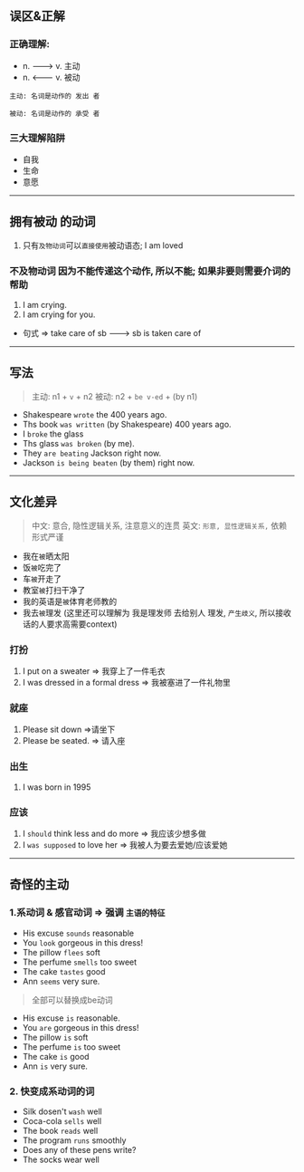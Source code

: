 ## 误区&正解

### 正确理解:

- n.  ---> v. 主动
- n. <--- v. 被动

`主动: 名词是动作的 发出 者`

`被动: 名词是动作的 承受 者`

### 三大理解陷阱
- 自我
- 生命
- 意愿

---

## 拥有被动 的动词

1. 只有`及物动词`可以`直接使用`被动语态; I am loved


### 不及物动词 因为不能传递这个动作, 所以不能;  如果非要则需要介词的帮助

1. I am crying.
2. I am crying for you.

-  句式 => take care of sb ---> sb is taken care of 

----
## 写法

> 主动: n1 + `v` + n2
> 被动: n2 + `be v-ed` + (by n1) 

- Shakespeare `wrote` the 400 years ago.
- Ths book `was written` (by Shakespeare) 400 years ago.
- I `broke` the glass
- Ths glass `was broken` (by me).
- They `are beating` Jackson right now.
- Jackson `is being beaten` (by them) right now.


---
## 文化差异

> 中文: 意合, 隐性逻辑关系, 注意意义的连贯
> 英文: `形意, 显性逻辑关系,` 依赖形式严谨


- 我在`被`晒太阳
- 饭`被`吃完了
- 车`被`开走了
- 教室`被`打扫干净了
- 我的英语是`被`体育老师教的
- 我去`被`理发  (这里还可以理解为 我是理发师 去给别人 理发, `产生歧义`, 所以接收话的人要求高需要context)

### 打扮
1. I put on a sweater => 我穿上了一件毛衣
2. I was dressed in a formal dress => 我被塞进了一件礼物里

### 就座
1. Please sit down =>请坐下
2. Please be seated. => 请入座

### 出生
1. I was born in 1995

### 应该
1. I `should` think less and do more => 我应该少想多做
2. I `was supposed` to love her => 我被人为要去爱她/应该爱她

----
## 奇怪的主动
### 1.系动词 & 感官动词 => 强调 `主语的特征`
- His excuse `sounds` reasonable
- You `look` gorgeous in this dress!
- The pillow `flees` soft
- The perfume `smells` too sweet
- The cake `tastes` good
- Ann `seems` very sure.

> 全部可以替换成be动词

- His excuse `is` reasonable.
- You `are` gorgeous in this dress!
- The pillow `is` soft
- The perfume `is` too sweet
- The cake `is` good
- Ann `is` very sure.

### 2. 快变成系动词的词
- Silk dosen't `wash` well
- Coca-cola `sells` well
- The book `reads` well
- The program `runs` smoothly
- Does any of these pens write?
- The socks wear well